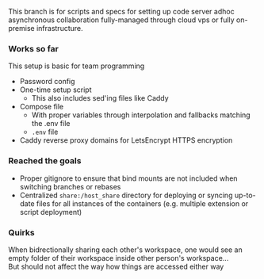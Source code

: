 This branch is for scripts and specs for setting up code server adhoc asynchronous collaboration fully-managed through cloud vps or fully on-premise infrastructure.

### Works so far
This setup is basic for team programming
- Password config
- One-time setup script
    - This also includes sed'ing files like Caddy
- Compose file
    - With proper variables through interpolation and fallbacks matching the .env file
    - `.env` file
- Caddy reverse proxy domains for LetsEncrypt HTTPS encryption

### Reached the goals
- Proper gitignore to ensure that bind mounts are not included when switching branches or rebases
- Centralized `share:/host_share` directory for deploying or syncing up-to-date files for all instances of the containers (e.g. multiple extension or script deployment)

### Quirks
When bidrectionally sharing each other's workspace, one would see an empty folder of their workspace inside other person's workspace... \
But should not affect the way how things are accessed either way


